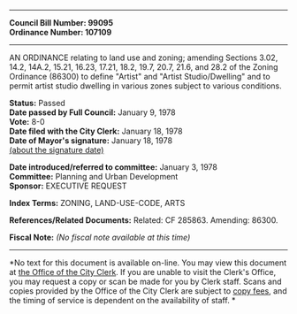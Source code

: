 * * * * *  
  
**Council Bill Number: [](#h0)[](#h2)99095**   
**Ordinance Number: 107109**  
  
* * * * *  
  
AN ORDINANCE relating to land use and zoning; amending Sections 3.02, 14.2, 14A.2, 15.21, 16.23, 17.21, 18.2, 19.7, 20.7, 21.6, and 28.2 of the Zoning Ordinance (86300) to define "Artist" and "Artist Studio/Dwelling" and to permit artist studio dwelling in various zones subject to various conditions.  
  
**Status:** Passed   
**Date passed by Full Council:** January 9, 1978   
**Vote:** 8-0   
**Date filed with the City Clerk:** January 18, 1978   
**Date of Mayor's signature:** January 18, 1978   
[(about the signature date)](/~public/approvaldate.htm)   
  
  
**Date introduced/referred to committee:** January 3, 1978   
**Committee:** Planning and Urban Development   
**Sponsor:** EXECUTIVE REQUEST   
  
**Index Terms:** ZONING, LAND-USE-CODE, ARTS  
  
**References/Related Documents:** Related: CF 285863. Amending: 86300.  
  
**Fiscal Note:** *(No fiscal note available at this time)*  
  
* * * * *  
  
*No text for this document is available on-line. You may view this document at [the Office of the City Clerk](http://www.seattle.gov/leg/clerk/contactUs.htm). If you are unable to visit the Clerk's Office, you may request a copy or scan be made for you by Clerk staff. Scans and copies provided by the Office of the City Clerk are subject to [copy fees](http://clerk.seattle.gov/~public/clerkfees.htm), and the timing of service is dependent on the availability of staff. *  
  
  
